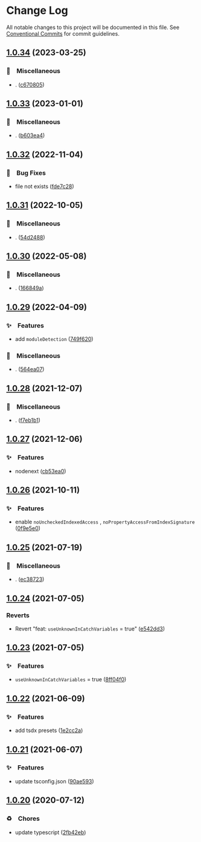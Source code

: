# Change Log

All notable changes to this project will be documented in this file.
See [Conventional Commits](https://conventionalcommits.org) for commit guidelines.

## [1.0.34](https://github.com/bluelovers/ws-node-bluelovers/compare/@bluelovers/tsconfig@1.0.33...@bluelovers/tsconfig@1.0.34) (2023-03-25)



### 🔖　Miscellaneous

* . ([c670805](https://github.com/bluelovers/ws-node-bluelovers/commit/c670805e7169a1c4e17e37c0d92094464b69ced8))



## [1.0.33](https://github.com/bluelovers/ws-node-bluelovers/compare/@bluelovers/tsconfig@1.0.32...@bluelovers/tsconfig@1.0.33) (2023-01-01)



### 🔖　Miscellaneous

* . ([b603ea4](https://github.com/bluelovers/ws-node-bluelovers/commit/b603ea42cd471bc699adf7d1f841e6ca163b6572))



## [1.0.32](https://github.com/bluelovers/ws-node-bluelovers/compare/@bluelovers/tsconfig@1.0.31...@bluelovers/tsconfig@1.0.32) (2022-11-04)



### 🐛　Bug Fixes

* file not exists ([fde7c28](https://github.com/bluelovers/ws-node-bluelovers/commit/fde7c2875e75f4ae056bf4eb72b0805be2beff8f))



## [1.0.31](https://github.com/bluelovers/ws-node-bluelovers/compare/@bluelovers/tsconfig@1.0.30...@bluelovers/tsconfig@1.0.31) (2022-10-05)



### 🔖　Miscellaneous

* . ([54d2488](https://github.com/bluelovers/ws-node-bluelovers/commit/54d24881d9fa81ca50055ca3761eb19f981e8a83))



## [1.0.30](https://github.com/bluelovers/ws-node-bluelovers/compare/@bluelovers/tsconfig@1.0.29...@bluelovers/tsconfig@1.0.30) (2022-05-08)


### 🔖　Miscellaneous

* . ([166849a](https://github.com/bluelovers/ws-node-bluelovers/commit/166849a69be53cf9015f9f1e3c611f5fca442e45))





## [1.0.29](https://github.com/bluelovers/ws-node-bluelovers/compare/@bluelovers/tsconfig@1.0.28...@bluelovers/tsconfig@1.0.29) (2022-04-09)


### ✨　Features

* add `moduleDetection` ([749f620](https://github.com/bluelovers/ws-node-bluelovers/commit/749f620a88d1adc8b09816f75134ec66c3563280))


### 🔖　Miscellaneous

* . ([564ea07](https://github.com/bluelovers/ws-node-bluelovers/commit/564ea07650dd294938ae8d71795be89a60faf3a5))





## [1.0.28](https://github.com/bluelovers/ws-node-bluelovers/compare/@bluelovers/tsconfig@1.0.27...@bluelovers/tsconfig@1.0.28) (2021-12-07)


### 🔖　Miscellaneous

* . ([f7eb1b1](https://github.com/bluelovers/ws-node-bluelovers/commit/f7eb1b1ca6c23e7964f202ded2a285550a54abf3))





## [1.0.27](https://github.com/bluelovers/ws-node-bluelovers/compare/@bluelovers/tsconfig@1.0.26...@bluelovers/tsconfig@1.0.27) (2021-12-06)


### ✨　Features

* nodenext ([cb53ea0](https://github.com/bluelovers/ws-node-bluelovers/commit/cb53ea020c048edc4320a104fb0a3c3699de87f6))





## [1.0.26](https://github.com/bluelovers/ws-node-bluelovers/compare/@bluelovers/tsconfig@1.0.25...@bluelovers/tsconfig@1.0.26) (2021-10-11)


### ✨　Features

* enable `noUncheckedIndexedAccess` , `noPropertyAccessFromIndexSignature` ([0f9e5e0](https://github.com/bluelovers/ws-node-bluelovers/commit/0f9e5e066f0f85d383287c98cc79f54477589688))





## [1.0.25](https://github.com/bluelovers/ws-node-bluelovers/compare/@bluelovers/tsconfig@1.0.24...@bluelovers/tsconfig@1.0.25) (2021-07-19)


### 🔖　Miscellaneous

* . ([ec38723](https://github.com/bluelovers/ws-node-bluelovers/commit/ec3872360fcc974d0af3ad2c0cde53806e39d29b))





## [1.0.24](https://github.com/bluelovers/ws-node-bluelovers/compare/@bluelovers/tsconfig@1.0.23...@bluelovers/tsconfig@1.0.24) (2021-07-05)


### Reverts

* Revert "feat: `useUnknownInCatchVariables` = true" ([e542dd3](https://github.com/bluelovers/ws-node-bluelovers/commit/e542dd377386f11901f153fa6324b5140729d7f8))





## [1.0.23](https://github.com/bluelovers/ws-node-bluelovers/compare/@bluelovers/tsconfig@1.0.22...@bluelovers/tsconfig@1.0.23) (2021-07-05)


### ✨　Features

* `useUnknownInCatchVariables` = true ([8ff04f0](https://github.com/bluelovers/ws-node-bluelovers/commit/8ff04f05e6fdab418d0b53eb6060e2a8af101188))





## [1.0.22](https://github.com/bluelovers/ws-node-bluelovers/compare/@bluelovers/tsconfig@1.0.21...@bluelovers/tsconfig@1.0.22) (2021-06-09)


### ✨　Features

* add tsdx presets ([1e2cc2a](https://github.com/bluelovers/ws-node-bluelovers/commit/1e2cc2abb9447eca84e9498f12bc47c0359b1ca5))





## [1.0.21](https://github.com/bluelovers/ws-node-bluelovers/compare/@bluelovers/tsconfig@1.0.20...@bluelovers/tsconfig@1.0.21) (2021-06-07)


### ✨　Features

* update tsconfig.json ([90ae593](https://github.com/bluelovers/ws-node-bluelovers/commit/90ae59373c18a0856d7e97548590f2498abf6799))





## [1.0.20](https://github.com/bluelovers/ws-node-bluelovers/compare/@bluelovers/tsconfig@1.0.19...@bluelovers/tsconfig@1.0.20) (2020-07-12)


### ♻️　Chores

* update typescript ([2fb42eb](https://github.com/bluelovers/ws-node-bluelovers/commit/2fb42eb6a6b4afa6702838f7451ca7a663055380))
